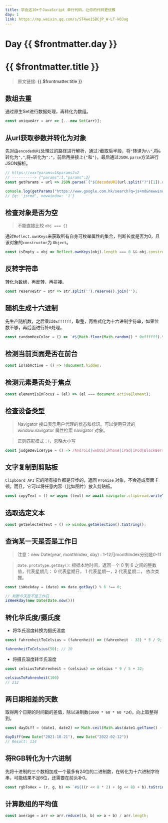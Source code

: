 ```yaml
---
title: 学会这10+个JavaScript 单行代码，让你的代码更优雅
day: 1
link: https://mp.weixin.qq.com/s/ST4we1SBCjP_W-LT-k0Jag
---
```


# Day {{ $frontmatter.day }} 

# {{ $frontmatter.title }}

> 原文链接: <a :href=$frontmatter.link>{{ $frontmatter.title }}</a>

## 数组去重

通过原生Set进行数据处理，再转化为数组。

```js
const uniqueArr = arr => [...new Set(arr)];
```

## 从url获取参数并转化为对象

先对由`encodedURI`处理过的路径进行解析，通过`?`截取后半段，将`"`转译为`\\"`,将`&`转化为`","`,将`=`转化为`":"`，前后再拼接上`{"`和`"}`，最后通过`JSON.parse`方法进行JSON解析。

```js
// https://xxx?params=1&params2=2
// ----------> {"params":1,"params":2}
const getParams = url => JSON.parse(`{"${decodeURI(url.split("?")[1]).replace(/"/g, '\\"').replace(/&/g,'","').replace(/=/g, '":"')}"}`)

console.log(getParams("https://www.google.com.hk/search?q=js+md&newwindow=1"))
// {q: 'js+md', newwindow: '1'}
```

## 检查对象是否为空

> 不能直接比较 `obj === {}`

通过`Reflect.ownKeys`来获取所有自身可枚举属性的集合，判断长度是否为0，且该对象的`constructor`为 `Object`。

```js
const isEmpty = obj => Reflect.ownKeys(obj).length === 0 && obj.constructor === Object;
```

## 反转字符串

转化为数组，再反转，再拼接。

```js
const reserveStr = str => str.split('').reserve().join('');
```

## 随机生成十六进制

先生产随机数，之后乘以`0xffffff`，取整，再格式化为十六进制字符串，如果位数不够，再后面进行补`0`处理。

```js
const randomHexColor = () => `#${Math.floor(Math.random() * 0xffffff).toString(16).padEnd(6,'0')}`
```

## 检测当前页面是否在前台

```js
const isTabActive = () => !document.hidden;
```

## 检测元素是否处于焦点

```js
const elementIsInFocus = (el) => (el === document.activeElement);
```

## 检查设备类型

> Navigator 接口表示用户代理的状态和标识。可以使用只读的 window.navigator 属性检索 navigator 对象。

> 正则匹配模式：i，忽略大小写

```js
const judgeDeviceType = () => /Android|webOS|iPhone|iPad|iPod|BlackBerry|IEMobile|OperaMini/i.test(navigator.userAgent) ? 'Mobile' : 'PC';
```

## 文字复制到剪贴板

`Clipboard API` 它的所有操作都是异步的，返回 `Promise` 对象，不会造成页面卡顿。而且，它可以将任意内容（比如图片）放入剪贴板。

```js
const copyText = () => async (text) => await navigator.clipbroad.writeText(text);
```

## 选取选定文本

```js
const getSelectedText = () => window.getSelection().toString();
```

## 查询某一天是否是工作日

> 注意：new Date(year, monthIndex, day) : 1-12月monthIndex分别是0-11

> `Date.prototype.getDay()`: 根据本地时间，返回一个 0 到 6 之间的整数值，代表星期几： 0 代表星期日， 1 代表星期一，2 代表星期二， 依次类推。

```js
const isWeekday = (date) => date.getDay() % 6 !== 0;

// 判断今天是不是工作日
isWeekday(new Date(Date.now()))
```

## 转化华氏度/摄氏度

- 将华氏温度转换为摄氏温度
```js
const fahrenheitToCelsius = (fahrenheit) => (fahrenheit - 32) * 5 / 9;

fahrenheitToCelsius(50); // 10
```

- 将摄氏温度转华氏温度
```js
const celsiusToFahrenheit = (celsius) => celsius * 9 / 5 + 32;

celsiusToFahrenheit(100)
// 212
```

## 两日期相差的天数

取得两个日期的时间戳的差值，除以进制数(`1000 * 60 * 60 *24`)，向上取整得到。

```js
const dayDiff = (date1, date2) => Math.ceil(Math.abs(date1.getTime() - date2.getTime()) / 86400000);

dayDiff(new Date("2021-10-21"), new Date("2022-02-12"))
// Result: 114
```

## 将RGB转化为十六进制

先将十进制的三个数相加成一个最多有24位的二进制数，在转化为十六进制字符串，可能结果不足6位，还需要在前头补0。

```js
const rgbToHex = (r, g, b) => `#${((r << 8 * 2) + (g << 8) + b).toString(16).padStart(6, '0')}`
```

## 计算数组的平均值

```js
const average = arr => arr.reduce((a, b) => a + b) / arr.length;
```
